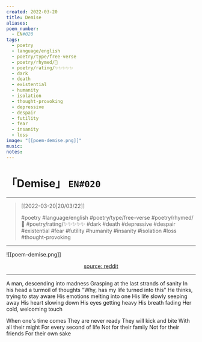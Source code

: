 ```yaml
---
created: 2022-03-20
title: Demise
aliases:
poem_number:
  - EN#020
tags:
  - poetry
  - language/english
  - poetry/type/free-verse
  - poetry/rhymed/🔴
  - poetry/rating/✨✨✨✨✨
  - dark
  - death
  - existential
  - humanity
  - isolation
  - thought-provoking
  - depressive
  - despair
  - futility
  - fear
  - insanity
  - loss
image: "[[poem-demise.png]]"
music:
notes:
---
```

# 「Demise」 `EN#020`

---

> [[2022-03-20|20/03/22]]
> 
> #poetry 
> #language/english 
> #poetry/type/free-verse 
> #poetry/rhymed/🔴 
> #poetry/rating/✨✨✨✨✨ 
> #dark #death #depressive #despair #existential #fear #futility #humanity #insanity #isolation #loss #thought-provoking 

---

![[poem-demise.png]]

<center class="img_caption"><a href="https://www.reddit.com/r/wallpaper/comments/je7ej7/tickets_to_my_downfall_made_using_blender" class="source-link">source: reddit</a></center>

---

A man, descending into madness
Grasping at the last strands of sanity
In his head a turmoil of thoughts
"Why, has my life turned into this"
He thinks, trying to stay aware
His emotions melting into one
His life slowly seeping away
His heart slowing down
His eyes getting heavy
His breath fading
   Her cold, welcoming touch

When one's time comes
They are never ready
They will kick and bite
With all their might
For every second of life
Not for their family
Not for their friends
For their own sake